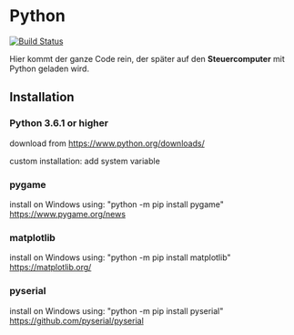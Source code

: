 # Python

[![Build Status](https://travis-ci.org/MagnusFlieger/PythonControl.svg?branch=master)](https://travis-ci.org/MagnusFlieger/PythonControl)

Hier kommt der ganze Code rein, der später auf den **Steuercomputer** mit Python geladen wird.

## Installation

### Python 3.6.1 or higher

download from https://www.python.org/downloads/

custom installation: add system variable

### pygame

install on Windows using: "python -m pip install pygame"
https://www.pygame.org/news

### matplotlib

install on Windows using: "python -m pip install matplotlib"
https://matplotlib.org/

### pyserial

install on Windows using: "python -m pip install pyserial"
https://github.com/pyserial/pyserial
